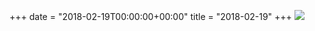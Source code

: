 +++
date = "2018-02-19T00:00:00+00:00"
title = "2018-02-19"
+++
<img class="img-fluid" src="/2018-02-19.jpg" />
